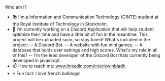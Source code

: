 Who am I?

- 📚 I'm a Information and Communication Technology (CINTE) student at the Royal Institute of Technology in Stockholm.
- 🔭 I’m currently working on a Discord Application that will help student optimize their time and have a little bit of fun in the meantime. This project will be uploaded soon, so stay tuned!
      What's included in the project:
      -- A Discord Bot.
      -- A website with fun mini games.
      -- A database that holds user settings and high scores.
      What's my role in all of this?
      -- I'm the lead developer of the Discord Bot thats currently being developed in javascript. 
- 📫 How to reach me: www.linkedin.com/in/erikwinbladh.
- ⚡ Fun fact: I love french bulldogs!
